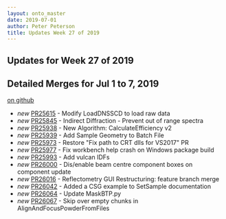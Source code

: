 ```yaml
---
layout: onto_master
date: 2019-07-01
author: Peter Peterson
title: Updates Week 27 of 2019
---
```

Updates for Week 27 of 2019
---------------------------

Detailed Merges for Jul 1 to 7, 2019
------------------------------------
[on github](https://github.com/mantidproject/mantid/pulls?q=is%3Apr+merged%3A2019-07-02..2019-07-07)

* *new* [PR25615](https://github.com/mantidproject/mantid/pull/25615) - Modify LoadDNSSCD to load raw data
* *new* [PR25845](https://github.com/mantidproject/mantid/pull/25845) - Indirect Diffraction - Prevent out of range spectra
* *new* [PR25938](https://github.com/mantidproject/mantid/pull/25938) - New Algorithm: CalculateEfficiency v2
* *new* [PR25939](https://github.com/mantidproject/mantid/pull/25939) - Add Sample Geometry to Batch File
* *new* [PR25973](https://github.com/mantidproject/mantid/pull/25973) - Restore "Fix path to CRT dlls for VS2017" PR
* *new* [PR25977](https://github.com/mantidproject/mantid/pull/25977) - Fix workbench help crash on Windows package build
* *new* [PR25993](https://github.com/mantidproject/mantid/pull/25993) - Add vulcan IDFs
* *new* [PR26000](https://github.com/mantidproject/mantid/pull/26000) - Dis/enable beam centre component boxes on component update
* *new* [PR26016](https://github.com/mantidproject/mantid/pull/26016) - Reflectometry GUI Restructuring: feature branch merge
* *new* [PR26042](https://github.com/mantidproject/mantid/pull/26042) - Added a CSG example to SetSample documentation
* *new* [PR26064](https://github.com/mantidproject/mantid/pull/26064) - Update MaskBTP.py
* *new* [PR26067](https://github.com/mantidproject/mantid/pull/26067) - Skip over empty chunks in AlignAndFocusPowderFromFiles
